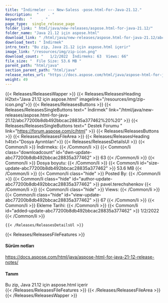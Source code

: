 ```yaml
---
title: "İndirmeler --- New-Saless -pose.html-For-Java-21.12." 
description:  "    . " 
keywords:  "    . " 
page_type:  single_release_page
folder_link: " html/java/new-releases/aspose.html-for-java-21.12/"
folder_name: "Java 21.12 için aspose.html"
download_link: " /html/java/new-releases/aspose.html-for-java-21.12/abc77200b8db492bbcac28835a377462"
download_text: " İndirmek"
intro_text: "Bu zip, Java 21.12 için aspose.html içerir"
image_link: "/resources/img/zip-icon.png"
download_count: "   1/2/2022  İndirmeks: 63  Views: 66"
file_size: "  File Size: 53.6 MB "
parent_path: "html/java"
section_parent_path: "html/java"
release_notes_url: "https://docs.aspose.com/html/java/aspose-html-for-java-21-12-release-notes"
weight: 49
---
```


{{< Releases/ReleasesWapper >}}
  {{< Releases/ReleasesHeading H2txt="Java 21.12 için aspose.html" imagelink="/resources/img/zip-icon.png">}}
  {{< Releases/ReleasesButtons >}}
    {{< Releases/ReleasesSingleButtons text=" İndirmek" link="/html/java/new-releases/aspose.html-for-java-21.12/abc77200b8db492bbcac28835a377462%20%20" >}}
    {{< Releases/ReleasesSingleButtons text=" Destek Forumu " link="https://forum.aspose.com/c/html" >}}
  {{< Releases/ReleasesButtons >}}
  {{< Releases/ReleasesFileArea >}}
    {{< Releases/ReleasesHeading h4txt="Dosya Ayrıntıları">}}
    {{< Releases/ReleasesDetailsUl >}}
            {{< Common/li  >}} İndirmeks: {{< /Common/li >}} 
      {{< Common/li class="downloadcount" id="dwn-update-abc77200b8db492bbcac28835a377462" >}} 63 {{< /Common/li >}} 
      {{< Common/li  >}} Dosya boyutu: {{< /Common/li >}} 
      {{< Common/li id="size-update-abc77200b8db492bbcac28835a377462" >}} 53.6 MB {{< /Common/li >}} 
      {{< Common/li  class="hide" >}} Posted By: {{< /Common/li >}} 
      {{< Common/li class="hide" id="author-update-abc77200b8db492bbcac28835a377462" >}} pavel.terechshenkov {{< /Common/li >}} 
      {{< Common/li class="hide"  >}} Views: {{< /Common/li >}} 
      {{< Common/li class="hide" id="view-update-abc77200b8db492bbcac28835a377462" >}} 67 {{< /Common/li >}} 
      {{< Common/li  >}} Ekleme Tarihi: {{< /Common/li >}} 
      {{< Common/li id="added-update-abc77200b8db492bbcac28835a377462" >}} 1/2/2022 {{< /Common/li >}} 

    {{< /Releases/ReleasesDetailsUl >}}

  {{< Releases/ReleasesFileFeatures >}}
      <h4>Sürüm notları</h4><div><a href="https://docs.aspose.com/html/java/aspose-html-for-java-21-12-release-notes/">https://docs.aspose.com/html/java/aspose-html-for-java-21-12-release-notes/</a></div><h4>Tanım</h4><div class="HTMLDescription">Bu zip, Java 21.12 için aspose.html içerir</div>
  {{< /Releases/ReleasesFileFeatures >}}
 {{< /Releases/ReleasesFileArea >}}
{{< /Releases/ReleasesWapper >}}


